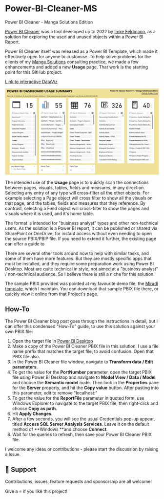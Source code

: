 # Power-BI-Cleaner-MS
Power BI Cleaner - Manga Solutions Edition

[Power BI Cleaner](https://www.thebiccountant.com/tools-power-bi-cleaner/) was a tool developed up to 2022 by [Imke Feldmann](https://www.linkedin.com/in/imkefeldmann), as a solution for exploring the used and unused objects within a Power BI Report.

Power BI Cleaner itself was released as a Power BI Template, which made it effectively open for anyone to customise. To help solve problems for the clients of my [Manga Solutions](www.mangasolutions.com) consulting practice, we made a few enhancements and added a new **Usage** page.  That work is the starting point for this GitHub project. 

[Link to interactive DataViz](https://app.powerbi.com/view?r=eyJrIjoiZGMxMzIwMDAtMmMxYy00YmM3LWJkNDMtYzViMjVlYzc3MzY3IiwidCI6ImRjMWYwNGY1LWMxZTUtNDQyOS1hODEyLTU3OTNiZTQ1YmY5ZCJ9)

[![Click to view and interact with the report](https://github.com/Mike-Honey/Power-BI-Cleaner-MS/blob/master/PBI-Cleaner-Gen2-V7-MS-Usage-Page.png?raw=true)](https://app.powerbi.com/view?r=eyJrIjoiZGMxMzIwMDAtMmMxYy00YmM3LWJkNDMtYzViMjVlYzc3MzY3IiwidCI6ImRjMWYwNGY1LWMxZTUtNDQyOS1hODEyLTU3OTNiZTQ1YmY5ZCJ9)

The intended use of the **Usage** page is to quickly scan the connections between pages, visuals, tables, fields and measures, in any direction. Selecting any entry of any type will cross-filter all the other objects.  For example selecting a Page object will cross filter to show all the visuals on that page, and the tables, fields and measures that they reference. By contrast, selecting a Field  object will cross-filter to show the pages and visuals where it is used, and it's home table.

The format is intended for "business analyst" types and other non-technical users. As the solution is a Power BI report, it can be published or shared via SharePoint or OneDrive, for instant access without even needing to open the source PBIX/PBIP file.  If you need to extend it further, the existing page can offer a guide to 

There are several other tools around now to help with similar tasks, and some of them have more features. But they are mostly specific apps that must be installed, and they require some preparation work using Power BI Desktop. Most are quite technical in style, not aimed at a "business analyst" / non-technical audience. So I believe there is still a niche for this solution.

The sample PBIX provided was pointed at my favourite demo file, the [Miradi template](https://github.com/Mike-Honey/miradi), which I maintain.  You can download that sample PBIX file there, or quickly view it online from that Project's page.

## How-To

The Power BI Cleaner blog post goes through the instructions in detail, but I can offer this condensed "How-To" guide, to use this solution against your own PBIX file:

1. Open the target file in [Power BI Desktop](https://www.microsoft.com/en-au/power-platform/products/power-bi/desktop)
2. Make a copy of the Power BI Cleaner PBIX file in this solution. I use a file name prefix that matches the target file, to avoid confusion. Open that PBIX file also.
3. In the Power BI Cleaner file window, navigate to **Transform data / Edit parameters**.
4. To get the value for the **PortNumber** parameter, open the target PBIX file using Power BI Desktop and navigate to **Model View / Data / Model** and choose the **Semantic model** node.  Then look in the **Properties** pane for the **Server** property, and hit the **Copy value** button. After pasting into this parameter, edit to remove "localhost:"
5. To get the value for the **ReportFile** parameter in quoted form, use Windows Explorer to navigate to the target PBIX file, then right-click and choose **Copy as path**.
6. Hit **Apply Changes**.
7. After a few seconds, you will see the usual Credentials pop-up appear, titled **Access SQL Server Analysis Services**.  Leave it on the default method of **Windows **and choose **Connect**.
8. Wait for the queries to refresh, then save your Power BI Cleaner PBIX file.

I welcome any ideas or contributions - please start the discussion by raising a Issue.


## 🤝 Support

Contributions, issues, feature requests and sponsorship are all welcome!

Give a ⭐️ if you like this project!
